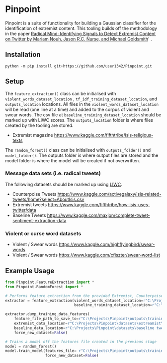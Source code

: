 # Pinpoint
Pinpoint is a suite of functionality for building a Gaussian classifier for the identification of extremist content. This tooling builds off the methodology in the paper [Radical Mind: Identifying Signals to Detect Extremist Content on Twitter by Mariam Nouh, Jason R.C. Nurse, and Michael Goldsmith](https://arxiv.org/pdf/1905.08067.pdf)'
.

## Installation

```shell
python -m pip install git+https://github.com/user1342/Pinpoint.git
```

## Setup

The ```feature_extraction()``` class can be initialised with ```violent_words_dataset_location```
, ```tf_idf_training_dataset_location```, and ```outputs_location``` locations. All files in
the ```violent_words_dataset_location``` will be read (one line at a time) and added to the corpus of violent and swear
words. The csv file at ```baseline_training_dataset_location``` should be marked up with LIWC scores. The ```outputs_location``` folder is where files created by the tooling are stored.

- Extremist magazine https://www.kaggle.com/fifthtribe/isis-religious-texts

The ```random_forest()``` class can be initialised with ```outputs_folder()``` and ```model_folder()```. The outputs
folder is where output files are stored and the model folder is where the model will be created if not overwritten.

### Message data sets (i.e. radical tweets)

The following datasets should be marked up using [LIWC](http://liwc.wpengine.com/).

- Counterpoise Tweets https://www.kaggle.com/activegalaxy/isis-related-tweets/home?select=AboutIsis.csv
- Extremist tweets https://www.kaggle.com/fifthtribe/how-isis-uses-twitter/data
- Baseline Tweets https://www.kaggle.com/maxjon/complete-tweet-sentiment-extraction-data

### Violent or curse word datasets

- Violent / Swear words https://www.kaggle.com/highflyingbird/swear-words
- Violent / Swear words https://www.kaggle.com/cfiszter/swear-word-list

## Example Usage

```python 
from Pinpoint.FeatureExtraction import *
from Pinpoint.RandomForest import *

# Performs feature extraction from the provided Extremist, Counterpoise, and Baseline datasets.
extractor = feature_extraction(violent_words_dataset_location=r"C:\Projects\Pinpoint\datasets\swears",
                               baseline_training_dataset_location=r"C:\Projects\Pinpoint\datasets\religious-texts\ISIS Religious Texts v1.csv")

extractor.dump_training_data_features(
    feature_file_path_to_save_to=r"C:\Projects\Pinpoint\outputs\training_features.json",
    extremist_data_location=r"C:\Projects\Pinpoint\datasets\extreamist\tweets.csv",
    baseline_data_location=r"C:\Projects\Pinpoint\datasets\baseline tweets\tweet_dataset.csv",
    force_new_dataset=False)

# Trains a model off the features file created in the previous stage
model = random_forest()
model.train_model(features_file= r"C:\Projects\Pinpoint\outputs\training_features.json",
                  force_new_dataset=False)  
  ```
